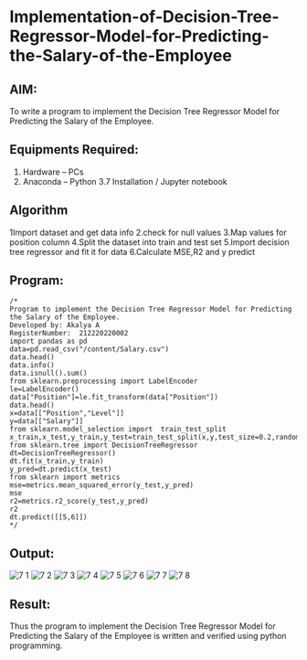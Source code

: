 # Implementation-of-Decision-Tree-Regressor-Model-for-Predicting-the-Salary-of-the-Employee

## AIM:
To write a program to implement the Decision Tree Regressor Model for Predicting the Salary of the Employee.

## Equipments Required:
1. Hardware – PCs
2. Anaconda – Python 3.7 Installation / Jupyter notebook

## Algorithm
1Import dataset and get data info
2.check for null values
3.Map values for position column
4.Split the dataset into train and test set
5.Import decision tree regressor and fit it for data
6.Calculate MSE,R2 and y predict

## Program:
```
/*
Program to implement the Decision Tree Regressor Model for Predicting the Salary of the Employee.
Developed by: Akalya A
RegisterNumber:  212220220002
import pandas as pd
data=pd.read_csv("/content/Salary.csv")
data.head()
data.info()
data.isnull().sum()
from sklearn.preprocessing import LabelEncoder
le=LabelEncoder()
data["Position"]=le.fit_transform(data["Position"])
data.head()
x=data[["Position","Level"]]
y=data[["Salary"]]
from sklearn.model_selection import  train_test_split
x_train,x_test,y_train,y_test=train_test_split(x,y,test_size=0.2,random_state=2)
from sklearn.tree import DecisionTreeRegressor
dt=DecisionTreeRegressor()
dt.fit(x_train,y_train)
y_pred=dt.predict(x_test)
from sklearn import metrics
mse=metrics.mean_squared_error(y_test,y_pred)
mse
r2=metrics.r2_score(y_test,y_pred)
r2
dt.predict([[5,6]])
*/
```

## Output:
![7 1](https://user-images.githubusercontent.com/114275126/204461722-62d93aad-b1c8-431a-85fc-9694145a5991.PNG)
![7 2](https://user-images.githubusercontent.com/114275126/204461791-59c7c22f-9e40-4cae-b2d3-05ad474939fe.PNG)
![7 3](https://user-images.githubusercontent.com/114275126/204461842-7007cd6f-7f95-4b44-84ac-360231768870.PNG)
![7 4](https://user-images.githubusercontent.com/114275126/204461869-adb455c8-fc61-4683-b333-db13d02a696b.PNG)
![7 5](https://user-images.githubusercontent.com/114275126/204461903-30003087-f033-409c-b18c-82ba939bfbb0.PNG)
![7 6](https://user-images.githubusercontent.com/114275126/204461935-59ee342b-a12e-42cb-bf56-7e97e6a319cc.PNG)
![7 7](https://user-images.githubusercontent.com/114275126/204461953-e053dcc4-037b-45dc-99b3-bf713425df71.PNG)
![7 8](https://user-images.githubusercontent.com/114275126/204461973-2b5d87cb-e637-4a12-814d-32f3e484ab0a.PNG)
## Result:
Thus the program to implement the Decision Tree Regressor Model for Predicting the Salary of the Employee is written and verified using python programming.
